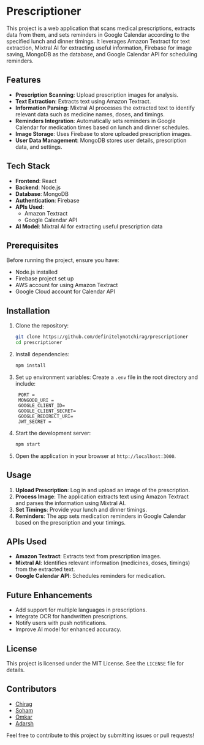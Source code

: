 # Prescriptioner

This project is a web application that scans medical prescriptions, extracts data from them, and sets reminders in Google Calendar according to the specified lunch and dinner timings. It leverages Amazon Textract for text extraction, Mixtral AI for extracting useful information, Firebase for image saving, MongoDB as the database, and Google Calendar API for scheduling reminders.

## Features

- **Prescription Scanning**: Upload prescription images for analysis.
- **Text Extraction**: Extracts text using Amazon Textract.
- **Information Parsing**: Mixtral AI processes the extracted text to identify relevant data such as medicine names, doses, and timings.
- **Reminders Integration**: Automatically sets reminders in Google Calendar for medication times based on lunch and dinner schedules.
- **Image Storage**: Uses Firebase to store uploaded prescription images.
- **User Data Management**: MongoDB stores user details, prescription data, and settings.

## Tech Stack

- **Frontend**: React
- **Backend**: Node.js
- **Database**: MongoDB
- **Authentication**: Firebase
- **APIs Used**:
  - Amazon Textract
  - Google Calendar API
- **AI Model**: Mixtral AI for extracting useful prescription data

## Prerequisites

Before running the project, ensure you have:

- Node.js installed
- Firebase project set up
- AWS account for using Amazon Textract
- Google Cloud account for Calendar API

## Installation

1. Clone the repository:

   ```bash
   git clone https://github.com/definitelynotchirag/prescriptioner
   cd prescriptioner
   ```

2. Install dependencies:

   ```bash
   npm install
   ```

3. Set up environment variables:
   Create a `.env` file in the root directory and include:

   ```env
    PORT =
    MONGODB_URI = 
    GOOGLE_CLIENT_ID=
    GOOGLE_CLIENT_SECRET=
    GOOGLE_REDIRECT_URI=
    JWT_SECRET = 

   ```

4. Start the development server:

   ```bash
   npm start
   ```

5. Open the application in your browser at `http://localhost:3000`.

## Usage

1. **Upload Prescription**: Log in and upload an image of the prescription.
2. **Process Image**: The application extracts text using Amazon Textract and parses the information using Mixtral AI.
3. **Set Timings**: Provide your lunch and dinner timings.
4. **Reminders**: The app sets medication reminders in Google Calendar based on the prescription and your timings.


## APIs Used

- **Amazon Textract**: Extracts text from prescription images.
- **Mixtral AI**: Identifies relevant information (medicines, doses, timings) from the extracted text.
- **Google Calendar API**: Schedules reminders for medication.

## Future Enhancements

- Add support for multiple languages in prescriptions.
- Integrate OCR for handwritten prescriptions.
- Notify users with push notifications.
- Improve AI model for enhanced accuracy.

## License

This project is licensed under the MIT License. See the `LICENSE` file for details.

## Contributors

- [Chirag](https://github.com/definitelynotchirag)
- [Soham](https://github.com/sohamlate)
- [Omkar](https://github.com/Omkar4965)
- [Adarsh]()

Feel free to contribute to this project by submitting issues or pull requests!

